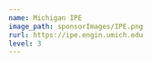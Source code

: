 ```yaml
---
name: Michigan IPE
image_path: sponsorImages/IPE.png
rurl: https://ipe.engin.umich.edu
level: 3
---
```


